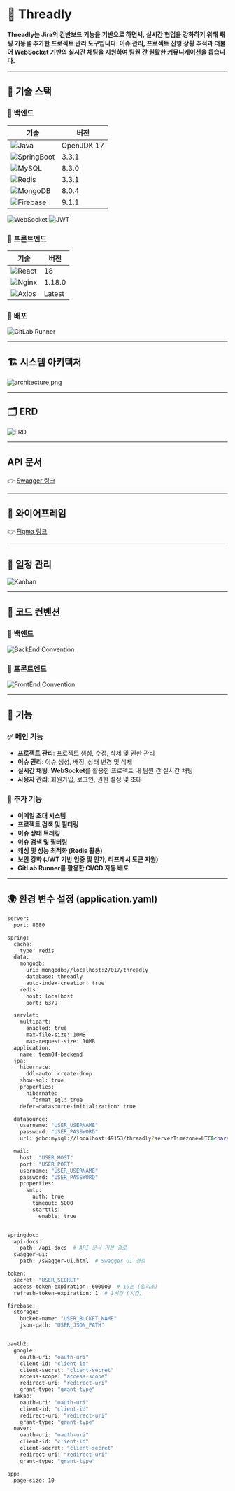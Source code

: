 # 🚀 Threadly
**Threadly는 Jira의 칸반보드 기능을 기반으로 하면서, 실시간 협업을 강화하기 위해 채팅 기능을 추가한 프로젝트 관리 도구입니다.
이슈 관리, 프로젝트 진행 상황 추적과 더불어 WebSocket 기반의 실시간 채팅을 지원하여 팀원 간 원활한 커뮤니케이션을 돕습니다.**

---

## 📌 기술 스택

### 🔹 백엔드
| 기술                                                                                                | 버전 |
|---------------------------------------------------------------------------------------------------|---|
| ![Java](https://img.shields.io/badge/Java-ED8B00?style=for-the-badge&logo=openjdk&logoColor=white)|OpenJDK 17|
| ![SpringBoot](https://img.shields.io/badge/SpringBoot-6DB33F?style=for-the-badge&logo=springboot&logoColor=white) | 3.3.1|
| ![MySQL](https://img.shields.io/badge/MySQL-4479A1?style=for-the-badge&logo=mysql&logoColor=white) |8.3.0|
| ![Redis](https://img.shields.io/badge/Redis-DC382D?style=for-the-badge&logo=redis&logoColor=white) |3.3.1|
| ![MongoDB](https://img.shields.io/badge/MongoDB-47A248?style=for-the-badge&logo=mongodb&logoColor=white) |8.0.4|
| ![Firebase](https://img.shields.io/badge/Firebase-FFCA28?style=for-the-badge&logo=firebase&logoColor=black) |9.1.1|

![WebSocket](https://img.shields.io/badge/WebSocket-000000?style=for-the-badge&logo=websocket&logoColor=white) 
![JWT](https://img.shields.io/badge/JWT-000000?style=for-the-badge&logo=jsonwebtokens&logoColor=white) 

### 🔹 프론트엔드
| 기술 | 버전 |
|---|---|
|![React](https://img.shields.io/badge/React-61DAFB?style=for-the-badge&logo=react&logoColor=black)  |18|
|![Nginx](https://img.shields.io/badge/Nginx-009639?style=for-the-badge&logo=nginx&logoColor=white)  |1.18.0|
|![Axios](https://img.shields.io/badge/Axios-5A29E4?style=for-the-badge&logo=axios&logoColor=white)|Latest|

### 🔹 배포
![GitLab Runner](https://img.shields.io/badge/GitLab%20Runner-FC6D26?style=for-the-badge&logo=gitlab&logoColor=white)

---

## 🏗️ 시스템 아키텍처
![architecture.png](img%2Farchitecture.png)

---

## 🗂 ERD
![ERD](img/ERD.png)

---

## API 문서

👉 [Swagger 링크](http://34.22.102.28:8080/swagger-ui/index.html#/)


---

## 🎨 와이어프레임
👉 [Figma 링크](https://www.figma.com/design/jPUtIC4aj6eWIFThgUOOIN/%EC%97%98%EB%A6%AC%EC%8A%A4-%ED%8F%AC%ED%8A%B8%ED%8F%B4%EB%A6%AC%EC%98%A4%ED%8A%B8%EB%9E%99-1%EC%B0%A8-%ED%94%84%EB%A1%9C%EC%A0%9D%ED%8A%B8?node-id=0-1&p=f&t=KZs31uNgFLwv4KjM-0)

---

## 📅 일정 관리
![Kanban](img/kanban.png)

---

## 📜 코드 컨벤션

### 🔹 백엔드
![BackEnd Convention](img/backEndConvention.png)

### 🔹 프론트엔드
![FrontEnd Convention](img/frontEndConvention.png)

---

## 🚀 기능

### ✅ 메인 기능
- **프로젝트 관리**: 프로젝트 생성, 수정, 삭제 및 권한 관리
- **이슈 관리**: 이슈 생성, 배정, 상태 변경 및 삭제
- **실시간 채팅**: **WebSocket**를 활용한 프로젝트 내 팀원 간 실시간 채팅
- **사용자 관리**: 회원가입, 로그인, 권한 설정 및 초대

### 📌 추가 기능
- **이메일 초대 시스템**
- **프로젝트 검색 및 필터링**
- **이슈 상태 트래킹**
- **이슈 검색 및 필터링**
- **캐싱 및 성능 최적화 (Redis 활용)**
- **보안 강화 (JWT 기반 인증 및 인가, 리프레시 토큰 지원)**
- **GitLab Runner를 활용한 CI/CD 자동 배포**

---

## 🌍 환경 변수 설정 (application.yaml)

```bash
server:
  port: 8080

spring:
  cache:
    type: redis
  data:
    mongodb:
      uri: mongodb://localhost:27017/threadly
      database: threadly
      auto-index-creation: true
    redis:
      host: localhost
      port: 6379

  servlet:
    multipart:
      enabled: true
      max-file-size: 10MB
      max-request-size: 10MB
  application:
    name: team04-backend
  jpa:
    hibernate:
      ddl-auto: create-drop
    show-sql: true
    properties:
      hibernate:
        format_sql: true
    defer-datasource-initialization: true

  datasource:
    username: "USER_USERNAME"
    password: "USER_PASSWORD"
    url: jdbc:mysql://localhost:49153/threadly?serverTimezone=UTC&characterEncoding=UTF-8

  mail:
    host: "USER_HOST"
    port: "USER_PORT"
    username: "USER_USERNAME"
    password: "USER_PASSWORD"
    properties:
      smtp:
        auth: true
        timeout: 5000
        starttls:
          enable: true


springdoc:
  api-docs:
    path: /api-docs  # API 문서 기본 경로
  swagger-ui:
    path: /swagger-ui.html  # Swagger UI 경로

token:
  secret: "USER_SECRET"
  access-token-expiration: 600000  # 10분 (밀리초)
  refresh-token-expiration: 1  # 1시간 (시간)

firebase:
  storage:
    bucket-name: "USER_BUCKET_NAME"
    json-path: "USER_JSON_PATH"


oauth2:
  google:
    oauth-uri: "oauth-uri"
    client-id: "client-id"
    client-secret: "client-secret"
    access-scope: "access-scope"
    redirect-uri: "redirect-uri"
    grant-type: "grant-type"
  kakao:
    oauth-uri: "oauth-uri"
    client-id: "client-id"
    redirect-uri: "redirect-uri"
    grant-type: "grant-type"
  naver:
    oauth-uri: "oauth-uri"
    client-id: "client-id"
    client-secret: "client-secret"
    redirect-uri: "redirect-uri"
    grant-type: "grant-type"

app:
  page-size: 10

```


